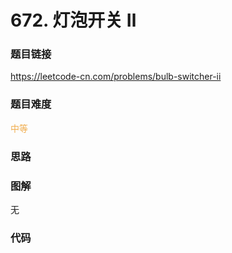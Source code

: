# 672. 灯泡开关 Ⅱ

### 题目链接

https://leetcode-cn.com/problems/bulb-switcher-ii

### 题目难度

<font color=#F0AD4E>中等</font>

### 思路



### 图解

无

### 代码

```python
```